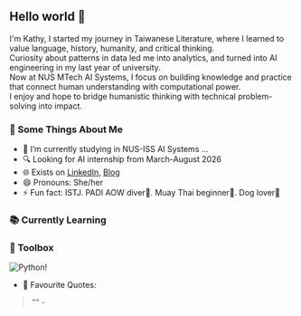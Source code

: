 <img src="  ">

## Hello world 👋
I'm Kathy, I started my journey in Taiwanese Literature, where I learned to value language, history, humanity, and critical thinking.  
Curiosity about patterns in data led me into analytics, and turned into AI engineering in my last year of university.  
Now at NUS MTech AI Systems, I focus on building knowledge and practice that connect human understanding with computational power.  
I enjoy and hope to bridge humanistic thinking with technical problem-solving into impact.


### 🧐 Some Things About Me

- 🏫 I’m currently studying in NUS-ISS AI Systems ...
- 🔍 Looking for AI internship from March-August 2026
- 🌐 Exists on [LinkedIn](https://www.linkedin.com/in/kohungchi), [Blog]()
- 😄 Pronouns: She/her
- ⚡ Fun fact:  ISTJ. PADI AOW diver🤿. Muay Thai beginner🥊. Dog lover🐶

### 📚 Currently Learning


### 🧰 Toolbox
![Python](https://img.shields.io/badge/-Python-3776AB?&style=for-the-badge&logo=python&logoColor=yellow)!


- 💬 Favourite Quotes: 
> "" - 
